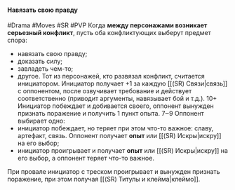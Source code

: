#### **Навязать свою правду**

#Drama #Moves #SR #PVP
Когда **между персонажами возникает серьезный конфликт**, пусть оба конфликтующих выберут предмет спора:
- навязать свою правду;
- доказать силу;
- завладеть чем-то;
- другое.
Тот из персонажей, кто развязал конфликт, считается инициатором. Инициатор получает +1 за каждую [[(SR) Связи|связь]] с оппонентом, после озвучивает требование и действует соответственно (приводит аргументы, навязывает бой и т.д.).
10+ Инициатор побеждает и добивается своего, оппонент вынужден признать поражение и получить 1 пункт опыта.
7‒9 Оппонент выбирает одно:
- инициатор побеждает, но теряет при этом что-то важное: славу, артефакт, связь. Оппонент получает **опыт** или [[(SR) Искры|искру]] на его выбор;
- инициатор проигрывает и получает **опыт** или [[(SR) Искры|искру]] на его выбор, а оппонент теряет что-то важное.

При провале инициатор с треском проигрывает и вынужден признать поражение, при этом получая [[(SR) Титулы и клейма|клеймо]].